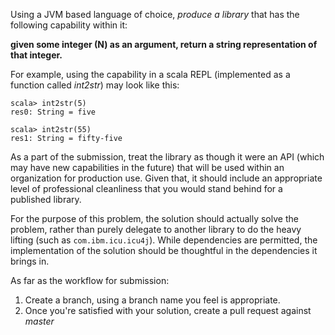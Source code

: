 Using a JVM based language of choice, *produce a library* that has the following capability within it:

**given some integer (N) as an argument, return a string representation of that integer.**

For example, using the capability in a scala REPL (implemented as a function called _int2str_) may look like this:
```
scala> int2str(5)
res0: String = five

scala> int2str(55)
res1: String = fifty-five
```


As a part of the submission, treat the library as though it were an API (which may have new capabilities in the future) that will be used within an organization for production use.  Given that, it should include an appropriate level of professional cleanliness that you would stand behind for a published library.

For the purpose of this problem, the solution should actually solve the problem, rather than purely delegate to another library to do the heavy lifting (such as ```com.ibm.icu.icu4j```).  While dependencies are permitted, the implementation of the solution should be thoughtful in the dependencies it brings in.

As far as the workflow for submission:

1. Create a branch, using a branch name you feel is appropriate.
2. Once you're satisfied with your solution, create a pull request against _master_

